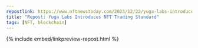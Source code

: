 ```yaml
---
repostlink: https://www.nftnewstoday.com/2023/12/22/yuga-labs-introduces-cryptopunks721-wrapper-to-facilitate-nft-trading/
title: "Repost: Yuga Labs Introduces NFT Trading Standard"
tags: [NFT, blockchain]
---
```


{% include embed/linkpreview-repost.html %}
